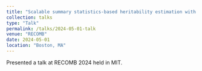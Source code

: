 ```yaml
---
title: "Scalable summary statistics-based heritability estimation with individual data accuracy"
collection: talks
type: "Talk"
permalink: /talks/2024-05-01-talk
venue: "RECOMB"
date: 2024-05-01
location: "Boston, MA"
---
```


Presented a talk at RECOMB 2024 held in MIT.
